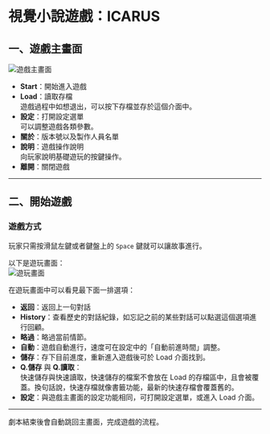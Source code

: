 # 視覺小說遊戲：ICARUS

## 一、遊戲主畫面

![遊戲主畫面](圖片位置請插入)

- **Start**：開始進入遊戲
- **Load**：讀取存檔  
  遊戲過程中如想退出，可以按下存檔並存於這個介面中。
- **設定**：打開設定選單  
  可以調整遊戲各類參數。
- **關於**：版本號以及製作人員名單
- **說明**：遊戲操作說明  
  向玩家說明基礎遊玩的按鍵操作。
- **離開**：關閉遊戲

---

## 二、開始遊戲

### 遊戲方式
玩家只需按滑鼠左鍵或者鍵盤上的 `Space` 鍵就可以讓故事進行。

以下是遊玩畫面：  
![遊玩畫面](圖片位置請插入)

在遊玩畫面中可以看見最下面一排選項：
- **返回**：返回上一句對話
- **History**：查看歷史的對話紀錄，如忘記之前的某些對話可以點選這個選項進行回顧。
- **略過**：略過當前情節。
- **自動**：遊戲自動進行，速度可在設定中的「自動前進時間」調整。
- **儲存**：存下目前進度，重新進入遊戲後可於 Load 介面找到。
- **Q.儲存** 與 **Q.讀取**：  
  快速儲存與快速讀取，快速儲存的檔案不會放在 Load 的存檔區中，且會被覆蓋。換句話說，快速存檔就像書籤功能，最新的快速存檔會覆蓋舊的。
- **設定**：與遊戲主畫面的設定功能相同，可打開設定選單，或進入 Load 介面。

---

劇本結束後會自動跳回主畫面，完成遊戲的流程。
